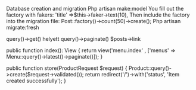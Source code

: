 Database creation and migration
Php artisan make:model
You fill out the factory with fakers: 'title' =>$this->faker->text(10),
Then include the factory into the migration file: Post::factory()->count(50)->create();
Php artisan migrate:fresh

query()->get() helyett query()->paginate()
$posts->link


public function index(): View
    {
        return view('menu.index' , ['menus' => Menu::query()->latest()->paginate()]);
    }

public function store(ProductRequest $request)
    {
        Product::query()->create($request->validated());
        return redirect('/')->with('status', 'Item created successfully');
    }
